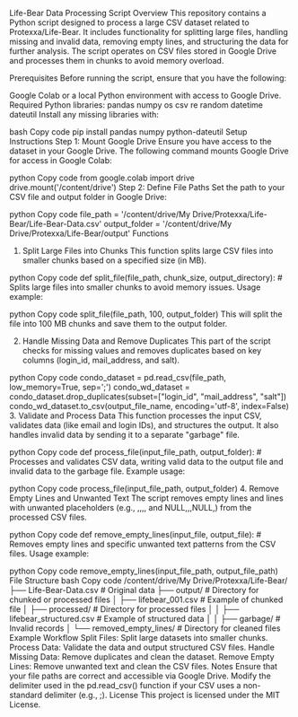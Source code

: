Life-Bear Data Processing Script
Overview
This repository contains a Python script designed to process a large CSV dataset related to Protexxa/Life-Bear. It includes functionality for splitting large files, handling missing and invalid data, removing empty lines, and structuring the data for further analysis. The script operates on CSV files stored in Google Drive and processes them in chunks to avoid memory overload.

Prerequisites
Before running the script, ensure that you have the following:

Google Colab or a local Python environment with access to Google Drive.
Required Python libraries:
pandas
numpy
os
csv
re
random
datetime
dateutil
Install any missing libraries with:

bash
Copy code
pip install pandas numpy python-dateutil
Setup Instructions
Step 1: Mount Google Drive
Ensure you have access to the dataset in your Google Drive. The following command mounts Google Drive for access in Google Colab:

python
Copy code
from google.colab import drive
drive.mount('/content/drive')
Step 2: Define File Paths
Set the path to your CSV file and output folder in Google Drive:

python
Copy code
file_path = '/content/drive/My Drive/Protexxa/Life-Bear/Life-Bear-Data.csv'
output_folder = '/content/drive/My Drive/Protexxa/Life-Bear/output'
Functions
1. Split Large Files into Chunks
This function splits large CSV files into smaller chunks based on a specified size (in MB).

python
Copy code
def split_file(file_path, chunk_size, output_directory):
    # Splits large files into smaller chunks to avoid memory issues.
Usage example:

python
Copy code
split_file(file_path, 100, output_folder)
This will split the file into 100 MB chunks and save them to the output folder.

2. Handle Missing Data and Remove Duplicates
This part of the script checks for missing values and removes duplicates based on key columns (login_id, mail_address, and salt).

python
Copy code
condo_dataset = pd.read_csv(file_path, low_memory=True, sep=';')
condo_wd_dataset = condo_dataset.drop_duplicates(subset=["login_id", "mail_address", "salt"])
condo_wd_dataset.to_csv(output_file_name, encoding='utf-8', index=False)
3. Validate and Process Data
This function processes the input CSV, validates data (like email and login IDs), and structures the output. It also handles invalid data by sending it to a separate "garbage" file.

python
Copy code
def process_file(input_file_path, output_folder):
    # Processes and validates CSV data, writing valid data to the output file and invalid data to the garbage file.
Example usage:

python
Copy code
process_file(input_file_path, output_folder)
4. Remove Empty Lines and Unwanted Text
The script removes empty lines and lines with unwanted placeholders (e.g., ,,,, and NULL,,,NULL,) from the processed CSV files.

python
Copy code
def remove_empty_lines(input_file, output_file):
    # Removes empty lines and specific unwanted text patterns from the CSV files.
Usage example:

python
Copy code
remove_empty_lines(input_file_path, output_file_path)
File Structure
bash
Copy code
/content/drive/My Drive/Protexxa/Life-Bear/
    ├── Life-Bear-Data.csv              # Original data
    ├── output/                         # Directory for chunked or processed files
    │   ├── lifebear_001.csv            # Example of chunked file
    │   ├── processed/                  # Directory for processed files
    │   │   ├── lifebear_structured.csv # Example of structured data
    │   │   ├── garbage/                # Invalid records
    │   └── removed_empty_lines/        # Directory for cleaned files
Example Workflow
Split Files: Split large datasets into smaller chunks.
Process Data: Validate the data and output structured CSV files.
Handle Missing Data: Remove duplicates and clean the dataset.
Remove Empty Lines: Remove unwanted text and clean the CSV files.
Notes
Ensure that your file paths are correct and accessible via Google Drive.
Modify the delimiter used in the pd.read_csv() function if your CSV uses a non-standard delimiter (e.g., ;).
License
This project is licensed under the MIT License.
